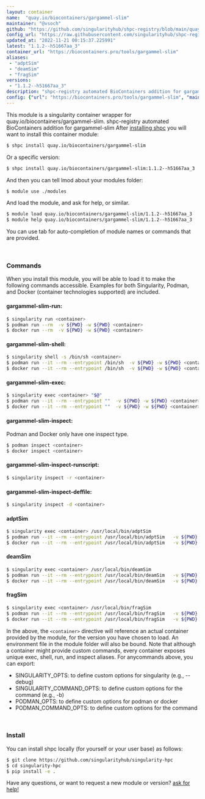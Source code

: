 ```yaml
---
layout: container
name:  "quay.io/biocontainers/gargammel-slim"
maintainer: "@vsoch"
github: "https://github.com/singularityhub/shpc-registry/blob/main/quay.io/biocontainers/gargammel-slim/container.yaml"
config_url: "https://raw.githubusercontent.com/singularityhub/shpc-registry/main/quay.io/biocontainers/gargammel-slim/container.yaml"
updated_at: "2022-11-21 00:15:37.225991"
latest: "1.1.2--h51667aa_3"
container_url: "https://biocontainers.pro/tools/gargammel-slim"
aliases:
 - "adptSim"
 - "deamSim"
 - "fragSim"
versions:
 - "1.1.2--h51667aa_3"
description: "shpc-registry automated BioContainers addition for gargammel-slim"
config: {"url": "https://biocontainers.pro/tools/gargammel-slim", "maintainer": "@vsoch", "description": "shpc-registry automated BioContainers addition for gargammel-slim", "latest": {"1.1.2--h51667aa_3": "sha256:5c50f53b654e87eda75e90e1158ee2b8f53fefe2e7f145c3f444f45466abf5e1"}, "tags": {"1.1.2--h51667aa_3": "sha256:5c50f53b654e87eda75e90e1158ee2b8f53fefe2e7f145c3f444f45466abf5e1"}, "docker": "quay.io/biocontainers/gargammel-slim", "aliases": {"adptSim": "/usr/local/bin/adptSim", "deamSim": "/usr/local/bin/deamSim", "fragSim": "/usr/local/bin/fragSim"}}
---
```


This module is a singularity container wrapper for quay.io/biocontainers/gargammel-slim.
shpc-registry automated BioContainers addition for gargammel-slim
After [installing shpc](#install) you will want to install this container module:


```bash
$ shpc install quay.io/biocontainers/gargammel-slim
```

Or a specific version:

```bash
$ shpc install quay.io/biocontainers/gargammel-slim:1.1.2--h51667aa_3
```

And then you can tell lmod about your modules folder:

```bash
$ module use ./modules
```

And load the module, and ask for help, or similar.

```bash
$ module load quay.io/biocontainers/gargammel-slim/1.1.2--h51667aa_3
$ module help quay.io/biocontainers/gargammel-slim/1.1.2--h51667aa_3
```

You can use tab for auto-completion of module names or commands that are provided.

<br>

### Commands

When you install this module, you will be able to load it to make the following commands accessible.
Examples for both Singularity, Podman, and Docker (container technologies supported) are included.

#### gargammel-slim-run:

```bash
$ singularity run <container>
$ podman run --rm  -v ${PWD} -w ${PWD} <container>
$ docker run --rm  -v ${PWD} -w ${PWD} <container>
```

#### gargammel-slim-shell:

```bash
$ singularity shell -s /bin/sh <container>
$ podman run --it --rm --entrypoint /bin/sh  -v ${PWD} -w ${PWD} <container>
$ docker run --it --rm --entrypoint /bin/sh  -v ${PWD} -w ${PWD} <container>
```

#### gargammel-slim-exec:

```bash
$ singularity exec <container> "$@"
$ podman run --it --rm --entrypoint ""  -v ${PWD} -w ${PWD} <container> "$@"
$ docker run --it --rm --entrypoint ""  -v ${PWD} -w ${PWD} <container> "$@"
```

#### gargammel-slim-inspect:

Podman and Docker only have one inspect type.

```bash
$ podman inspect <container>
$ docker inspect <container>
```

#### gargammel-slim-inspect-runscript:

```bash
$ singularity inspect -r <container>
```

#### gargammel-slim-inspect-deffile:

```bash
$ singularity inspect -d <container>
```


#### adptSim

```bash
$ singularity exec <container> /usr/local/bin/adptSim
$ podman run --it --rm --entrypoint /usr/local/bin/adptSim   -v ${PWD} -w ${PWD} <container> -c " $@"
$ docker run --it --rm --entrypoint /usr/local/bin/adptSim   -v ${PWD} -w ${PWD} <container> -c " $@"
```


#### deamSim

```bash
$ singularity exec <container> /usr/local/bin/deamSim
$ podman run --it --rm --entrypoint /usr/local/bin/deamSim   -v ${PWD} -w ${PWD} <container> -c " $@"
$ docker run --it --rm --entrypoint /usr/local/bin/deamSim   -v ${PWD} -w ${PWD} <container> -c " $@"
```


#### fragSim

```bash
$ singularity exec <container> /usr/local/bin/fragSim
$ podman run --it --rm --entrypoint /usr/local/bin/fragSim   -v ${PWD} -w ${PWD} <container> -c " $@"
$ docker run --it --rm --entrypoint /usr/local/bin/fragSim   -v ${PWD} -w ${PWD} <container> -c " $@"
```



In the above, the `<container>` directive will reference an actual container provided
by the module, for the version you have chosen to load. An environment file in the
module folder will also be bound. Note that although a container
might provide custom commands, every container exposes unique exec, shell, run, and
inspect aliases. For anycommands above, you can export:

 - SINGULARITY_OPTS: to define custom options for singularity (e.g., --debug)
 - SINGULARITY_COMMAND_OPTS: to define custom options for the command (e.g., -b)
 - PODMAN_OPTS: to define custom options for podman or docker
 - PODMAN_COMMAND_OPTS: to define custom options for the command

<br>

### Install

You can install shpc locally (for yourself or your user base) as follows:

```bash
$ git clone https://github.com/singularityhub/singularity-hpc
$ cd singularity-hpc
$ pip install -e .
```

Have any questions, or want to request a new module or version? [ask for help!](https://github.com/singularityhub/singularity-hpc/issues)